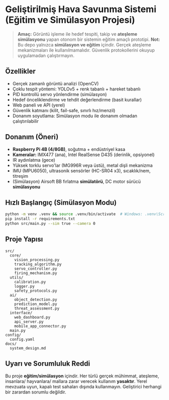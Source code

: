 # Geliştirilmiş Hava Savunma Sistemi (Eğitim ve Simülasyon Projesi)

> **Amaç:** Görüntü işleme ile hedef tespiti, takip ve **ateşleme simülasyonu** yapan otonom bir sistemin eğitim amaçlı prototipi.
> **Not:** Bu depo yalnızca **simülasyon ve eğitim** içindir. Gerçek ateşleme mekanizmaları ile kullanılmamalıdır. Güvenlik protokollerini okuyup uygulamadan çalıştırmayın.

## Özellikler
- Gerçek zamanlı görüntü analizi (OpenCV)
- Çoklu tespit yöntemi: YOLOv5 + renk tabanlı + hareket tabanlı
- PID kontrollü servo yönlendirme (simülasyon)
- Hedef önceliklendirme ve tehdit değerlendirme (basit kurallar)
- Web paneli ve API (yerel)
- Güvenlik katmanı (kilit, fail-safe, sınırlı hız/menzil)
- Donanım soyutlama: Simülasyon modu ile donanım olmadan çalıştırılabilir

## Donanım (Öneri)
- **Raspberry Pi 4B (4/8GB)**, soğutma + endüstriyel kasa
- **Kameralar:** IMX477 (ana), Intel RealSense D435 (derinlik, opsiyonel)
- IR aydınlatma (gece)
- Yüksek torklu servo'lar (MG996R veya üstü), metal dişli mekanizma
- IMU (MPU6050), ultrasonik sensörler (HC-SR04 x3), sıcaklık/nem, titreşim
- (Simülasyon) Airsoft BB fırlatma **simülatörü**, DC motor sürücü **simülasyonu**

## Hızlı Başlangıç (Simülasyon Modu)
```bash
python -m venv .venv && source .venv/bin/activate  # Windows: .venv\Scripts\activate
pip install -r requirements.txt
python src/main.py --sim true --camera 0
```

## Proje Yapısı
```
src/
  core/
    vision_processing.py
    tracking_algorithm.py
    servo_controller.py
    firing_mechanism.py
  utils/
    calibration.py
    logger.py
    safety_protocols.py
  ai/
    object_detection.py
    prediction_model.py
    threat_assessment.py
  interface/
    web_dashboard.py
    api_server.py
    mobile_app_connector.py
  main.py
config/
  config.yaml
docs/
  system_design.md
```

## Uyarı ve Sorumluluk Reddi
Bu proje **eğitim/simülasyon** içindir. Her türlü gerçek mühimmat, ateşleme, insanlara/ hayvanlara/ mallara zarar verecek kullanım **yasaktır**. Yerel mevzuata uyun, kapalı test sahaları dışında kullanmayın. Geliştirici herhangi bir zarardan sorumlu değildir.
